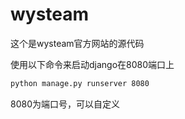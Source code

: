 # wysteam
这个是wysteam官方网站的源代码

使用以下命令来启动django在8080端口上

~~~bash
python manage.py runserver 8080
~~~

8080为端口号，可以自定义
